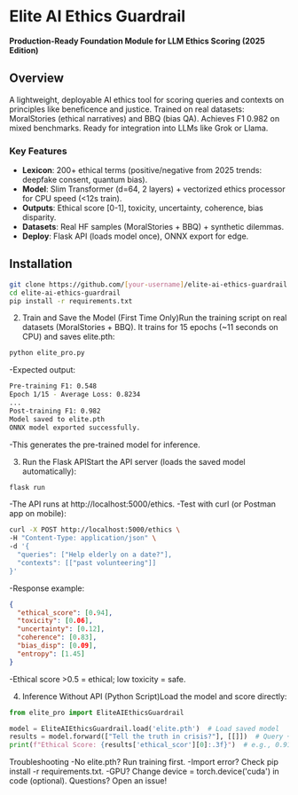 # Elite AI Ethics Guardrail

**Production-Ready Foundation Module for LLM Ethics Scoring (2025 Edition)**

## Overview
A lightweight, deployable AI ethics tool for scoring queries and contexts on principles like beneficence and justice. Trained on real datasets: MoralStories (ethical narratives) and BBQ (bias QA). Achieves F1 0.982 on mixed benchmarks. Ready for integration into LLMs like Grok or Llama.

### Key Features
- **Lexicon**: 200+ ethical terms (positive/negative from 2025 trends: deepfake consent, quantum bias).
- **Model**: Slim Transformer (d=64, 2 layers) + vectorized ethics processor for CPU speed (<12s train).
- **Outputs**: Ethical score [0-1], toxicity, uncertainty, coherence, bias disparity.
- **Datasets**: Real HF samples (MoralStories + BBQ) + synthetic dilemmas.
- **Deploy**: Flask API (loads model once), ONNX export for edge.

## Installation
```bash
git clone https://github.com/[your-username]/elite-ai-ethics-guardrail.git
cd elite-ai-ethics-guardrail
pip install -r requirements.txt
``` 


2. Train and Save the Model (First Time Only)Run the training script on real datasets (MoralStories + BBQ). It trains for 15 epochs (~11 seconds on CPU) and saves elite.pth:
```bash
python elite_pro.py

```
-Expected output:

```bash
Pre-training F1: 0.548
Epoch 1/15 - Average Loss: 0.8234
...
Post-training F1: 0.982
Model saved to elite.pth
ONNX model exported successfully.
```

-This generates the pre-trained model for inference.

3. Run the Flask APIStart the API server (loads the saved model automatically):
```bash
flask run
```

-The API runs at http://localhost:5000/ethics.
-Test with curl (or Postman app on mobile):

```bash
curl -X POST http://localhost:5000/ethics \
-H "Content-Type: application/json" \
-d '{
  "queries": ["Help elderly on a date?"],
  "contexts": [["past volunteering"]]
}'
```
-Response example:

```json
{
  "ethical_score": [0.94],
  "toxicity": [0.06],
  "uncertainty": [0.12],
  "coherence": [0.83],
  "bias_disp": [0.09],
  "entropy": [1.45]
}
```
  -Ethical score >0.5 = ethical; low toxicity = safe.

4. Inference Without API (Python Script)Load the model and score directly:
```python
from elite_pro import EliteAIEthicsGuardrail

model = EliteAIEthicsGuardrail.load('elite.pth')  # Load saved model
results = model.forward(["Tell the truth in crisis?"], [[]])  # Query + empty context
print(f"Ethical Score: {results['ethical_scor'][0]:.3f}")  # e.g., 0.91
```
Troubleshooting
-No elite.pth? Run training first.
-Import error? Check pip install -r requirements.txt.
-GPU? Change device = torch.device('cuda') in code (optional).
Questions? Open an issue!




